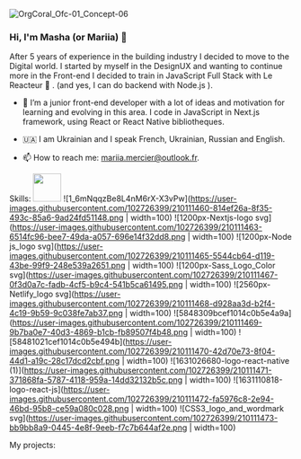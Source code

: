
![OrgCoral_Ofc-01_Concept-06](https://user-images.githubusercontent.com/102726399/210074820-135fd1fd-6540-4826-a472-33490a536ed3.jpg)

### Hi, I'm Masha (or Mariia) 👋 

After 5 years of experience in the building industry I decided to move to the Digital world. I started by myself in the DesignUX and wanting to continue more in the Front-end I decided to train in JavaScript Full Stack with Le Reacteur 🚀 . (and yes, I can do backend with Node.js ).


- 🌱 I’m a junior front-end developer with a lot of ideas and motivation for learning and evolving in this area. I code in JavaScript in Next.js framework, using React or React Native bibliotheques. 

- 🇺🇦 I am Ukrainian and I speak French, Ukrainian, Russian and English.

- 📫 How to reach me: mariia.mercier@outlook.fr.


Skills:
<img src="https://user-images.githubusercontent.com/102726399/210111475-1fbdee4b-b3f4-42bb-9fda-b10b93b9fb42.png" width="50" />
![1_6mNqqzBe8L4nM6rX-X3vPw](https://user-images.githubusercontent.com/102726399/210111460-814ef26a-8f35-493c-85a6-9ad24fd51148.png | width=100)
![1200px-Nextjs-logo svg](https://user-images.githubusercontent.com/102726399/210111463-6514fc96-bee7-49da-a057-696e14f32dd8.png | width=100)
![1200px-Node js_logo svg](https://user-images.githubusercontent.com/102726399/210111465-5544cb64-d119-43be-99f9-248e539a2651.png | width=100)
![1200px-Sass_Logo_Color svg](https://user-images.githubusercontent.com/102726399/210111467-0f3d0a7c-fadb-4cf5-b9c4-541b5ca61495.png | width=100)
![2560px-Netlify_logo svg](https://user-images.githubusercontent.com/102726399/210111468-d928aa3d-b2f4-4c19-9b59-9c038fe7ab37.png | width=100)
![5848309bcef1014c0b5e4a9a](https://user-images.githubusercontent.com/102726399/210111469-9b7ba0e7-40d3-4869-b1cb-fb89507f4b48.png | width=100)
![58481021cef1014c0b5e494b](https://user-images.githubusercontent.com/102726399/210111470-42d70e73-8f04-44d1-a19c-28c17dcd2cbf.png | width=100)
![1631026680-logo-react-native (1)](https://user-images.githubusercontent.com/102726399/210111471-371868fa-5787-4118-959a-14dd32132b5c.png | width=100) 
![1631110818-logo-react-js](https://user-images.githubusercontent.com/102726399/210111472-fa5976c8-2e94-46bd-95b8-ce59a080c028.png | width=100)
![CSS3_logo_and_wordmark svg](https://user-images.githubusercontent.com/102726399/210111473-bb9bb8a9-0445-4e8f-9eeb-f7c7b644af2e.png | width=100)




My projects: 





<!--
**MariiaMERCIER/MariiaMERCIER** is a ✨ _special_ ✨ repository because its `README.md` (this file) appears on your GitHub profile.

Here are some ideas to get you started:




-->
